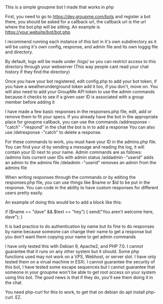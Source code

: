 This is a simple groupme bot I made that works in php

First, you need to go to https://dev.groupme.com/bots and register a bot there, you should be asked for a callback url, the callback url is the url where the bot.php will be sitting.  An example is https://your.website/bot/bot.php

I recommend running each instance of this bot in it's own subdirectory as it will be using it's own config, response, and admin file and its own loggig file and directory.

By default, logs will be made under /logs/ so you can restrict access to this directory through your webserver (This way people cant read your chat history if they find the directory)

Once you have your bot registered, edit config.php to add your bot token, if you have a weatherunderground token add it too, if you don't, move on.
You will also need to add your GroupMe API token to use the admin commands because it checks to see if a given user ID is associated with a group member before adding it 

I have made a few basic responses in the responses.php file, edit, add or remove them to fit your specs.
If you already have the bot in the appropriate place for groupme callback, you can use the commands /addresponse -"catch" -"respond" in the chat the bot is in to add a response
You can also use  /delresponse -"catch" to delete a response.

For these commands to work, you must have your ID in the admins.php file.  You can find your id by sending a message and reading the log, it will contain your ID next to your name.
Admin commands are as follows:
/admins lists current user IDs with admin status
/addadmin -"userid" adds an admin to the admins file
/deladmin -"userid" removes an admin from the admins file

When writing responses through the commands or by editing the responses.php file, you can use things like $name or $id to be put in the response.  You can code in the ability to have custom responses for different users pretty easily.

An example of doing this would be to add a block like this:

if ($name == "dave" && $text == "hey") {
	send("You aren't welcome here, dave");
}

It is bad practice to do authentication by name but its fine to do responses by name because someone can change their name to get a response but you don't want them copying your name to get admin commands


I have only tested this with Debian 9, Apache2, and PHP 7.0.  I cannot guarantee that it runs on any other system but it should.
Some php functions used may not work on a VPS, Webhost, or server slot.  I have only tested them on a virual machine in ESXi.
I cannot guarantee the security of this bot, I have tested some escape sequences but I cannot guarantee that someone in your groupme won't be able to get root access on your system using this bot.  The good news is that if they do, you'll see them doing it in the chat.


You need php-curl for this to work, to get that on debian do apt install php-curl. EZ.
